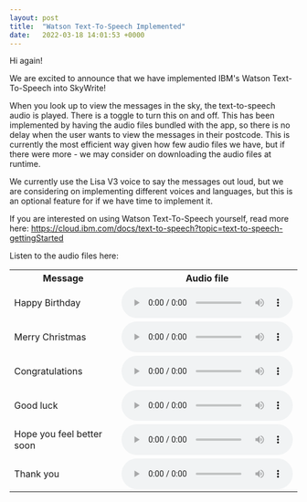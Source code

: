 ```yaml
---
layout: post
title:  "Watson Text-To-Speech Implemented"
date:   2022-03-18 14:01:53 +0000
---
```

Hi again!

We are excited to announce that we have implemented IBM's Watson Text-To-Speech into SkyWrite!

When you look up to view the messages in the sky, the text-to-speech audio is played. There is a toggle to turn this on and off.
This has been implemented by having the audio files bundled with the app, so there is no delay when the user wants to view the messages in their postcode. This is currently the most efficient way given how few audio files we have, but if there were more - we may consider on downloading the audio files at runtime.

We currently use the Lisa V3 voice to say the messages out loud, but we are considering on implementing different voices and languages, but this is an optional feature for if we have time to implement it.

If you are interested on using Watson Text-To-Speech yourself, read more here: <https://cloud.ibm.com/docs/text-to-speech?topic=text-to-speech-gettingStarted>

Listen to the audio files here:
<table>
    <tr>
        <th>Message</th>
        <th>Audio file</th>
    </tr>
    <tr>
        <td>Happy Birthday</td>
        <td>
            <audio controls>
                <source src="https://raw.githubusercontent.com/sky-write/sky-write.github.io/gh-pages/docs/assets/audio/happy_birthday.mp3" type="audio/mpeg">
                Your browser does not support playing audio.
            </audio>
        </td>
    </tr>
    <tr>
        <td>Merry Christmas</td>
        <td>
            <audio controls>
                <source src="https://raw.githubusercontent.com/sky-write/sky-write.github.io/gh-pages/docs/assets/audio/merry_christmas.mp3" type="audio/mpeg">
                Your browser does not support playing audio.
            </audio>
        </td>
    </tr>
    <tr>
        <td>Congratulations</td>
        <td>
            <audio controls>
                <source src="https://raw.githubusercontent.com/sky-write/sky-write.github.io/gh-pages/docs/assets/audio/congratulations.mp3" type="audio/mpeg">
                Your browser does not support playing audio.
            </audio>
        </td>
    </tr>
    <tr>
        <td>Good luck</td>
        <td>
            <audio controls>
                <source src="https://raw.githubusercontent.com/sky-write/sky-write.github.io/gh-pages/docs/assets/audio/good_luck.mp3" type="audio/mpeg">
                Your browser does not support playing audio.
            </audio>
        </td>
    </tr>
    <tr>
        <td>Hope you feel better soon</td>
        <td>
            <audio controls>
                <source src="https://raw.githubusercontent.com/sky-write/sky-write.github.io/gh-pages/docs/assets/audio/feel_better.mp3" type="audio/mpeg">
                Your browser does not support playing audio.
            </audio>
        </td>
    </tr>
    <tr>
        <td>Thank you</td>
        <td>
            <audio controls>
                <source src="https://raw.githubusercontent.com/sky-write/sky-write.github.io/gh-pages/docs/assets/audio/thank_you.mp3" type="audio/mpeg">
                Your browser does not support playing audio.
            </audio>
        </td>
    </tr>
<table>